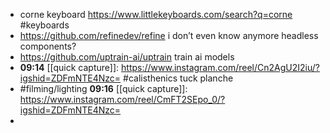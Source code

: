 - corne keyboard https://www.littlekeyboards.com/search?q=corne #keyboards
- https://github.com/refinedev/refine i don’t even know anymore headless components?
- https://github.com/uptrain-ai/uptrain train ai models
- **09:14** [[quick capture]]:  https://www.instagram.com/reel/Cn2AgU2I2iu/?igshid=ZDFmNTE4Nzc= #calisthenics tuck planche
- #filming/lighting **09:16** [[quick capture]]:  https://www.instagram.com/reel/CmFT2SEpo_0/?igshid=ZDFmNTE4Nzc=
-